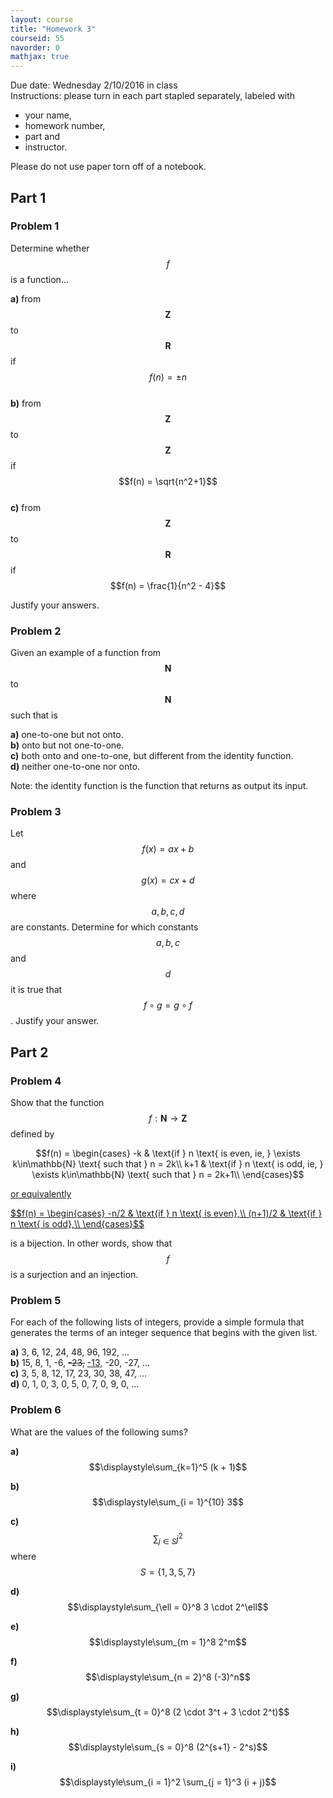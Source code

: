 ```yaml
---
layout: course
title: "Homework 3"
courseid: 55
navorder: 0
mathjax: true
---
```


Due date: Wednesday 2/10/2016 in class  
Instructions: please turn in each part stapled separately, labeled with

* your name,
* homework number,
* part and
* instructor.

Please do not use paper torn off of a notebook.

## Part 1

### Problem 1
Determine whether $$f$$ is a function...

__a)__ from $$\mathbf{Z}$$ to $$\mathbf{R}$$ if $$f(n) = \pm n$$  
__b)__ from $$\mathbf{Z}$$ to $$\mathbf{Z}$$ if $$f(n) = \sqrt{n^2+1}$$  
__c)__ from $$\mathbf{Z}$$ to $$\mathbf{R}$$ if $$f(n) = \frac{1}{n^2 - 4}$$  

Justify your answers.

### Problem 2
Given an example of a function from $$\mathbf{N}$$ to $$\mathbf{N}$$ such that is

__a)__ one-to-one but not onto.  
__b)__ onto but not one-to-one.  
__c)__ both onto and one-to-one, but different from the identity function.  
__d)__ neither one-to-one nor onto.

Note: the identity function is the function that returns as output its input.

### Problem 3
Let $$f(x) = ax + b$$ and $$g(x) = cx+d$$ where $$a, b, c, d$$ are constants. Determine for which constants $$a, b, c$$ and $$d$$ it is true that $$f \circ g = g \circ f$$. Justify your answer.

## Part 2

### Problem 4
Show that the function $$f:\mathbf{N} \to \mathbf{Z}$$ defined by

$$f(n) = \begin{cases}
-k & \text{if } n \text{ is even, ie, } \exists k\in\mathbb{N} \text{ such that } n = 2k\\
k+1 & \text{if } n \text{ is odd, ie, } \exists k\in\mathbb{N} \text{ such that } n = 2k+1\\
\end{cases}$$

<ins>or equivalently</ins>

<ins>
$$f(n) = \begin{cases}
-n/2 & \text{if } n \text{ is even},\\
(n+1)/2 & \text{if } n \text{ is odd},\\
\end{cases}$$
</ins>

is a bijection. In other words, show that $$f$$ is a surjection and an injection.

### Problem 5

For each of the following lists of integers, provide a simple formula that generates the terms of an integer sequence that begins with the given list.

__a)__ 3, 6, 12, 24, 48, 96, 192, ...  
__b)__ 15, 8, 1, -6, <del>-23,</del> <ins>-13,</ins> -20, -27, ...  
__c)__ 3, 5, 8, 12, 17, 23, 30, 38, 47, ...  
__d)__ 0, 1, 0, 3, 0, 5, 0, 7, 0, 9, 0, ...  

### Problem 6

What are the values of the following sums?

__a)__ $$\displaystyle\sum_{k=1}^5 (k + 1)$$

__b)__ $$\displaystyle\sum_{i = 1}^{10} 3$$

__c)__ $$\displaystyle\sum_{j\in S} j^2$$ where $$S = \{1, 3, 5, 7\}$$

__d)__ $$\displaystyle\sum_{\ell = 0}^8 3 \cdot 2^\ell$$

__e)__ $$\displaystyle\sum_{m = 1}^8 2^m$$

__f)__ $$\displaystyle\sum_{n = 2}^8 (-3)^n$$

__g)__ $$\displaystyle\sum_{t = 0}^8 (2 \cdot 3^t + 3 \cdot 2^t)$$

__h)__ $$\displaystyle\sum_{s = 0}^8 (2^{s+1} - 2^s)$$

__i)__ $$\displaystyle\sum_{i = 1}^2 \sum_{j = 1}^3 (i + j)$$
